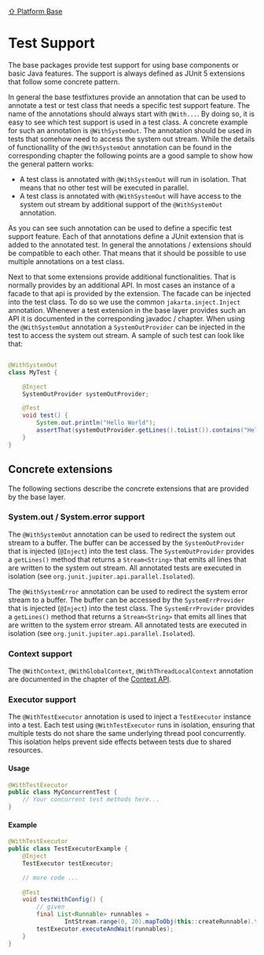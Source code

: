[⇧ Platform Base](../base.md)

# Test Support

The base packages provide test support for using base components or basic Java features. The support is always defined 
as JUnit 5 extensions that follow some concrete pattern.

In general the base testfixtures provide an annotation that can be used to annotate a test or test class that needs
a specific test support feature. The name of the annotations should always start with `@With...`. By doing so, it is
easy to see which test support is used in a test class. A concrete example for such an annotation is 
`@WithSystemOut`. The annotation should be used in tests that somehow need to access the system out stream. While the 
details of functionallity of the `@WithSystemOut` annotation can be found in the corresponding chapter the following
points are a good sample to show how the general pattern works:

- A test class is annotated with `@WithSystemOut` will run in isolation. That means that no other test will be executed 
in parallel.
- A test class is annotated with `@WithSystemOut` will have access to the system out stream by additional support of the
`@WithSystemOut` annotation.

As you can see such annotation can be used to define a specific test support feature. Each of that annotations define a
JUnit extension that is added to the annotated test. In general the annotations / extensions should be compatible to
each other. That means that it should be possible to use multiple annotations on a test class.

Next to that some extensions provide additional functionalities. That is normally provides by an additional API. In most
cases an instance of a facade to that api is provided by the extension. The facade can be injected into the test class.
To do so we use the common `jakarta.inject.Inject` annotation. Whenever a test extension in the base layer provides such
an API it is documented in the corresponding javadoc / chapter. When using the `@WithSystemOut` annotation a 
`SystemOutProvider` can be injected in the test to access the system out stream. A sample of such test can look like 
that:

```java

@WithSystemOut
class MyTest {

    @Inject
    SystemOutProvider systemOutProvider;

    @Test
    void test() {
        System.out.println("Hello World");
        assertThat(systemOutProvider.getLines().toList()).contains("Hello World");
    }
}
```

## Concrete extensions

The following sections describe the concrete extensions that are provided by the base layer.

### System.out / System.error support

The `@WithSystemOut` annotation can be used to redirect the system out stream to a buffer. The buffer can be accessed
by the `SystemOutProvider` that is injected (`@Inject`) into the test class. The `SystemOutProvider` provides a `getLines()` method
that returns a `Stream<String>` that emits all lines that are written to the system out stream. All annotated tests are 
executed in isolation (see `org.junit.jupiter.api.parallel.Isolated`).

The `@WithSystemError` annotation can be used to redirect the system error stream to a buffer. The buffer can be accessed
by the `SystemErrProvider` that is injected (`@Inject`) into the test class. The `SystemErrProvider` provides a `getLines()` method
that returns a `Stream<String>` that emits all lines that are written to the system error stream. All annotated tests are 
executed in isolation (see `org.junit.jupiter.api.parallel.Isolated`).

### Context support

The `@WithContext`, `@WithGlobalContext`, `@WithThreadLocalContext` annotation are documented in the chapter of 
the [Context API](./../context/context.md).

### Executor support

The `@WithTestExecutor` annotation is used to inject a `TestExecutor` instance into a test. Each test using 
`@WithTestExecutor` runs in isolation, ensuring that multiple tests do not share the same underlying thread pool 
concurrently. This isolation helps prevent side effects between tests due to shared resources.

#### Usage

```java
@WithTestExecutor
public class MyConcurrentTest {
    // Your concurrent test methods here...
}
```
#### Example

```java
@WithTestExecutor
public class TestExecutorExample {
    @Inject
    TestExecutor testExecutor;

    // more code ...
    
    @Test
    void testWithConfig() {
        // given
        final List<Runnable> runnables =
                IntStream.range(0, 20).mapToObj(this::createRunnable).toList();
        testExecutor.executeAndWait(runnables);
    }
}
```

